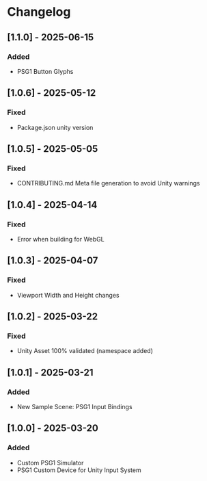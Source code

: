 # Changelog

## [1.1.0] - 2025-06-15

### Added

* PSG1 Button Glyphs

## [1.0.6] - 2025-05-12

### Fixed

* Package.json unity version

## [1.0.5] - 2025-05-05

### Fixed

* CONTRIBUTING.md Meta file generation to avoid Unity warnings

## [1.0.4] - 2025-04-14

### Fixed

* Error when building for WebGL

## [1.0.3] - 2025-04-07

### Fixed

* Viewport Width and Height changes

## [1.0.2] - 2025-03-22

### Fixed

* Unity Asset 100% validated (namespace added)

## [1.0.1] - 2025-03-21

### Added

* New Sample Scene: PSG1 Input Bindings

## [1.0.0] - 2025-03-20

### Added

* Custom PSG1 Simulator
* PSG1 Custom Device for Unity Input System

